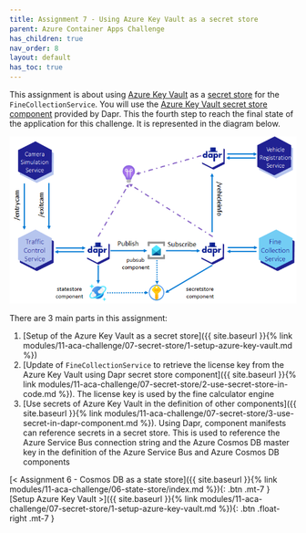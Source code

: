 ```yaml
---
title: Assignment 7 - Using Azure Key Vault as a secret store
parent: Azure Container Apps Challenge
has_children: true
nav_order: 8
layout: default
has_toc: true
---
```


This assignment is about using [Azure Key Vault](https://learn.microsoft.com/en-us/azure/key-vault/general/) as a [secret store](https://docs.dapr.io/operations/components/setup-secret-store/) for the `FineCollectionService`. You will use the [Azure Key Vault secret store component](https://docs.dapr.io/reference/components-reference/supported-secret-stores/azure-keyvault/) provided by Dapr. This the fourth step to reach the final state of the application for this challenge. It is represented in the diagram below.

![Azure Container Apps Challenge - Fourth Deployment](../../../assets/images/aca-deployment-4.png)

There are 3 main parts in this assignment:

1. [Setup of the Azure Key Vault as a secret store]({{ site.baseurl }}{% link modules/11-aca-challenge/07-secret-store/1-setup-azure-key-vault.md %})
2. [Update of `FineCollectionService` to retrieve the license key from the Azure Key Vault using Dapr secret store component]({{ site.baseurl }}{% link modules/11-aca-challenge/07-secret-store/2-use-secret-store-in-code.md %}). The license key is used by the fine calculator engine
3. [Use secrets of Azure Key Vault in the definition of other components]({{ site.baseurl }}{% link modules/11-aca-challenge/07-secret-store/3-use-secret-in-dapr-component.md %}). Using Dapr, component manifests can reference secrets in a secret store. This is used to reference the Azure Service Bus connection string and the Azure Cosmos DB master key in the definition of the Azure Service Bus and Azure Cosmos DB components

<!-- ----------------------------- NAVIGATION ------------------------------ -->

<span class="fs-3">
[< Assignment 6 - Cosmos DB as a state store]({{ site.baseurl }}{% link modules/11-aca-challenge/06-state-store/index.md %}){: .btn .mt-7 }
</span>
<span class="fs-3">
[Setup Azure Key Vault >]({{ site.baseurl }}{% link modules/11-aca-challenge/07-secret-store/1-setup-azure-key-vault.md %}){: .btn .float-right .mt-7 }
</span>
